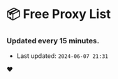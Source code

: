 # :package: Free Proxy List
### Updated every 15 minutes.

- Last updated: `2024-06-07 21:31`

:heart:
